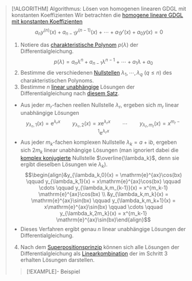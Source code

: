 > [!ALGORITHM] Algorithmus: Lösen von homogenen linearen GDGL mit konstanten Koeffizienten
> Wir betrachten die [homogene lineare GDGL mit konstanten Koeffizienten](Homogene%20lineare%20GDGL%20mit%20konstanten%20Koeffizienten.md)
> $$a_n y^{(n)}(x) + a_{n-1} y^{(n-1)}(x) + \cdots + a_1 y'(x) + a_0 y(x) = 0$$
> 
> 1. Notiere das [charakteristische Polynom](Charakteristisches%20Polynom.md) $p(\lambda)$ der Differentialgleichung.
> $$p(\lambda) = a_n\lambda^n + a_{n-1}\lambda^{n-1}+\cdots + a_1\lambda + a_0$$
> 2. Bestimme die verschiedenen [Nullstellen](../../../../Polynome/Nullstellen/Nullstelle.md) $\lambda_1,\cdots,\lambda_q$ ($q\le n$) des charakteristischen Polynoms.
> 3. Bestimme $n$ [linear unabhängige](../../../../../../Lineare%20Algebra/Abstrakte%20lineare%20Algebra/Lineare%20Unabhängigkeit.md) Lösungen der Differentialgleichung nach [diesem Satz](Nullstellen%20des%20charakteristischen%20Polynoms.md).
> - Aus jeder $m_r$-fachen reellen Nullstelle $\lambda_r$, ergeben sich $m_r$ linear unabhängige Lösungen
> $$y_{\lambda_r,1}(x) = \mathrm{e}^{\lambda_r x} \qquad y_{\lambda_r,2}(x) = x\mathrm{e}^{\lambda_r x} \qquad \cdots \qquad y_{\lambda_r,m_r}(x) = x^{m_r-1}\mathrm{e}^{\lambda_r x}$$
> - Aus jeder $m_k$-fachen komplexen Nullstelle $\lambda_k = a+\mathrm{i}b$, ergeben sich $2m_k$ linear unabhängige Lösungen (man ignoriert dabei die [komplex konjugierte](../../../../../../Komplexe%20Zahlen/komplexe%20Konjugation/Komplexe%20Konjugation.md) Nullstelle $\overline{\lambda_k}$, denn sie ergibt dieselben Lösungen wie $\lambda_k$).
> $$\begin{align}&y_{\lambda_k,0}(x) = \mathrm{e}^{ax}\cos(bx) \qquad y_{\lambda_k,1}(x) = x\mathrm{e}^{ax}\cos(bx) \qquad \cdots \qquad y_{\lambda_k,m_{k-1}}(x) = x^{m_k-1} \mathrm{e}^{ax}\cos(bx) \\ &y_{\lambda_k,m_k}(x) = \mathrm{e}^{ax}\sin(bx) \qquad y_{\lambda_k,m_k+1}(x) = x\mathrm{e}^{ax}\sin(bx) \qquad \cdots \qquad y_{\lambda_k,2m_k}(x) = x^{m_k-1} \mathrm{e}^{ax}\sin(bx)\end{align}$$
> - Dieses Verfahren ergibt genau $n$ linear unabhängige Lösungen der Differentialgleichung.
> 4. Nach dem [Superpositionsprinzip](Superpositionsprinzip.md) können sich alle Lösungen der Differentialgleichung als [Linearkombination](../../../../../../Lineare%20Algebra/Abstrakte%20lineare%20Algebra/Linearkombination.md) der im Schritt 3 erhalten Lösungen darstellen.
> 
> > [!EXAMPLE]- Beispiel